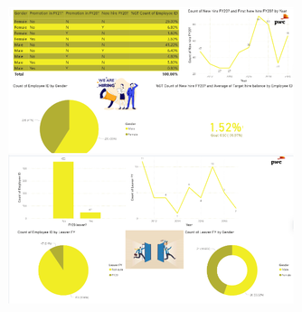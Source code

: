 
![Overview](https://github.com/Offori/Forage/blob/main/inclusion_hr.PNG?raw=true)
![Overview](https://github.com/Offori/Forage/blob/main/inclusion_hr1.PNG?raw=true)
